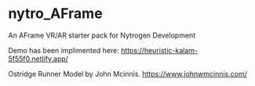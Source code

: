 # nytro_AFrame
An AFrame VR/AR starter pack for Nytrogen Development


Demo has been implimented here:
https://heuristic-kalam-5f55f0.netlify.app/

Ostridge Runner Model by John Mcinnis. https://www.johnwmcinnis.com/


